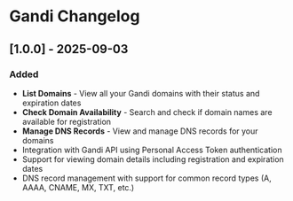 # Gandi Changelog

## [1.0.0] - 2025-09-03

### Added

- **List Domains** - View all your Gandi domains with their status and expiration dates
- **Check Domain Availability** - Search and check if domain names are available for registration
- **Manage DNS Records** - View and manage DNS records for your domains
- Integration with Gandi API using Personal Access Token authentication
- Support for viewing domain details including registration and expiration dates
- DNS record management with support for common record types (A, AAAA, CNAME, MX, TXT, etc.)
